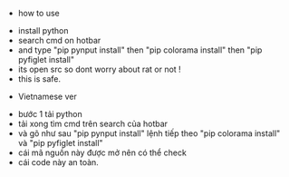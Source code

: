 * how to use

- install python
- search cmd on hotbar
- and type "pip pynput install" then "pip colorama install" then "pip pyfiglet install"
- its open src so dont worry about rat or not !
- this is safe.


* Vietnamese ver

- bước 1 tải python
- tải xong tìm cmd trên search của hotbar
- và gõ như sau "pip pynput install" lệnh tiếp theo "pip colorama install" và "pip pyfiglet install"
- cái mã nguồn này được mở nên có thể check
- cái code này an toàn.
